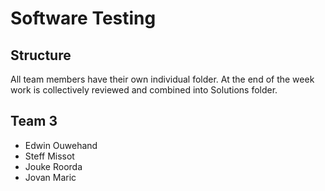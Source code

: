 # Software Testing

## Structure
All team members have their own individual folder. At the end of the week work is collectively reviewed and combined into Solutions folder. 

## Team 3
  - Edwin Ouwehand
  - Steff Missot
  - Jouke Roorda
  - Jovan Maric


